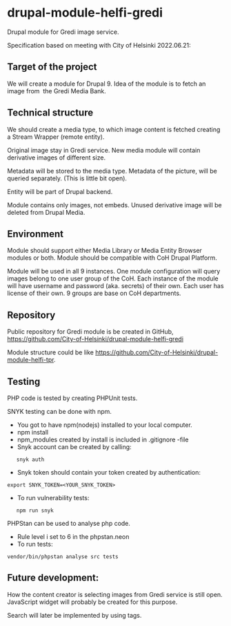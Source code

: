 # drupal-module-helfi-gredi
Drupal module for Gredi image service.

Specification based on meeting with City of Helsinki 2022.06.21:

Target of the project
---------------------

We will create a module for Drupal 9.
Idea of the module is to fetch an image from 
the Gredi Media Bank.

Technical structure
-------------------

We should create a media type, to which image content is
fetched creating a Stream Wrapper (remote entity).

Original image stay in Gredi service.
New media module will contain derivative images of different size.

Metadata will be stored to the media type.
Metadata of the picture, will be queried separately. (This is little bit open).

Entity will be part of Drupal backend.

Module contains only images, not embeds.
Unused derivative image will be deleted from Drupal Media.

Environment
-----------

Module should support either Media Library or Media Entity Browser modules
or both. Module should be compatible with CoH Drupal Platform.

Module will be used in all 9 instances.
One module configuration will query images belong to one user group of the CoH.
Each instance of the module will have username and password (aka. secrets) of their own.
Each user has license of their own. 9 groups are base on CoH departments.

Repository
----------

Public repository for Gredi module is be created in GitHub,
https://github.com/City-of-Helsinki/drupal-module-helfi-gredi

Module structure could be like https://github.com/City-of-Helsinki/drupal-module-helfi-tpr.

Testing
-------

PHP code is tested by creating PHPUnit tests.

SNYK testing can be done with npm.
- You got to have npm(nodejs) installed to your local computer.
- npm install
- npm_modules created by install is included in .gitignore -file
- Snyk account can be created by calling:
```
   snyk auth
```
- Snyk token should contain your token created by authentication:
```
export SNYK_TOKEN=<YOUR_SNYK_TOKEN>
```

- To run vulnerability tests:
```
   npm run snyk
```

PHPStan can be used to analyse php code.
- Rule level i set to 6 in the phpstan.neon
- To run tests:
```
vendor/bin/phpstan analyse src tests
```

Future development:
-------------------

How the content creator is selecting images from Gredi service is still open.
JavaScript widget will probably be created for this purpose.

Search will later be implemented by using tags.
